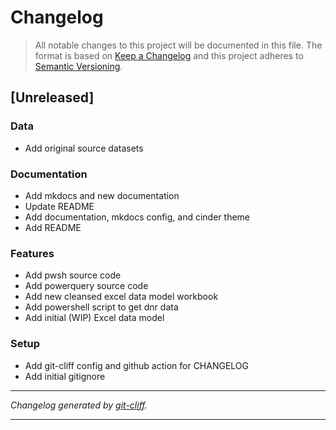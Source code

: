 # Changelog

> All notable changes to this project will be documented in this file. The format is based on
[Keep a Changelog](http://keepachangelog.com/) and this project adheres to
[Semantic Versioning](http://semver.org/).

## [Unreleased]

### Data

- Add original source datasets

### Documentation

- Add mkdocs and new documentation
- Update README
- Add documentation, mkdocs config, and cinder theme
- Add README

### Features

- Add pwsh source code
- Add powerquery source code
- Add new cleansed excel data model workbook
- Add powershell script to get dnr data
- Add initial (WIP) Excel data model

### Setup

- Add git-cliff config and github action for CHANGELOG
- Add initial gitignore

***
*Changelog generated by [git-cliff](https://github.com/orhun/git-cliff).*
***

